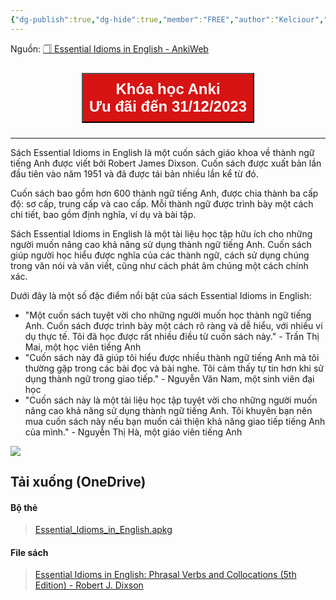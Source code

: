 ```yaml
---
{"dg-publish":true,"dg-hide":true,"member":"FREE","author":"Kelciour","language":"English","tags":["shared-deck","Kelciour"],"title":"Essential Idioms in English","permalink":"/vii-tong-hop-mot-so-bo-the/essential-idioms-in-english/","hide":true,"dgPassFrontmatter":true}
---
```


Nguồn: [🗍 Essential Idioms in English - AnkiWeb](https://ankiweb.net/shared/info/995462426)

<div style="display: flex; flex-direction: column; align-items: center; cursor: pointer;">
  <a href="https://hocanki.com/tham-gia-nhom-huong-dan-anki/" target="_blank">
    <button style="height:100%;font-size: 24px; padding: 10px; margin: 10px 0; background: #D71313; font-weight: 600; color: white;">Khóa học Anki<br>Ưu đãi đến 31/12/2023</button>
  </a>
</div>

---

Sách Essential Idioms in English là một cuốn sách giáo khoa về thành ngữ tiếng Anh được viết bởi Robert James Dixson. Cuốn sách được xuất bản lần đầu tiên vào năm 1951 và đã được tái bản nhiều lần kể từ đó.

Cuốn sách bao gồm hơn 600 thành ngữ tiếng Anh, được chia thành ba cấp độ: sơ cấp, trung cấp và cao cấp. Mỗi thành ngữ được trình bày một cách chi tiết, bao gồm định nghĩa, ví dụ và bài tập.

Sách Essential Idioms in English là một tài liệu học tập hữu ích cho những người muốn nâng cao khả năng sử dụng thành ngữ tiếng Anh. Cuốn sách giúp người học hiểu được nghĩa của các thành ngữ, cách sử dụng chúng trong văn nói và văn viết, cũng như cách phát âm chúng một cách chính xác.

Dưới đây là một số đặc điểm nổi bật của sách Essential Idioms in English:

- "Một cuốn sách tuyệt vời cho những người muốn học thành ngữ tiếng Anh. Cuốn sách được trình bày một cách rõ ràng và dễ hiểu, với nhiều ví dụ thực tế. Tôi đã học được rất nhiều điều từ cuốn sách này." - Trần Thị Mai, một học viên tiếng Anh
- "Cuốn sách này đã giúp tôi hiểu được nhiều thành ngữ tiếng Anh mà tôi thường gặp trong các bài đọc và bài nghe. Tôi cảm thấy tự tin hơn khi sử dụng thành ngữ trong giao tiếp." - Nguyễn Văn Nam, một sinh viên đại học
- "Cuốn sách này là một tài liệu học tập tuyệt vời cho những người muốn nâng cao khả năng sử dụng thành ngữ tiếng Anh. Tôi khuyên bạn nên mua cuốn sách này nếu bạn muốn cải thiện khả năng giao tiếp tiếng Anh của mình." - Nguyễn Thị Hà, một giáo viên tiếng Anh

![](https://i.imgur.com/zk9p4gd.gif)

## Tải xuống (OneDrive)
#### Bộ thẻ

> [Essential_Idioms_in_English.apkg](https://1drv.ms/u/s!AnGRjCvbms2ViuF5qJvBrMdjPSztlw?e=BOitYRz)
#### File sách

> [Essential Idioms in English: Phrasal Verbs and Collocations (5th Edition) - Robert J. Dixson](https://1drv.ms/b/s!AnGRjCvbms2ViuF48WcxLk4ZSsG-TQ?e=FI7Ua6)
